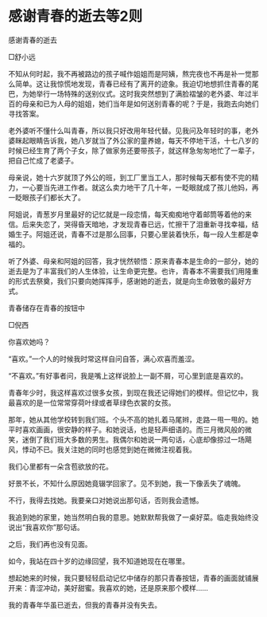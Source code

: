 # 感谢青春的逝去等2则

感谢青春的逝去

□舒小远

不知从何时起，我不再被路边的孩子喊作姐姐而是阿姨，熬完夜也不再是补一觉那么简单。这让我惊慌地发现，青春已经有了离开的迹象。我迫切地想抓住青春的尾巴，为她举行一场特殊的送别仪式。这时我突然想到了满脸褶皱的老外婆、年过半百的母亲和已为人母的姐姐，她们当年是如何送别青春的呢？于是，我跑去向她们寻找答案。

老外婆听不懂什么叫青春，所以我只好改用年轻代替。见我问及年轻时的事，老外婆眯起眼睛告诉我，她八岁就当了外公家的童养媳，每天不停地干活，十七八岁的时候已经生育了两个子女，除了做家务还要带孩子，就这样急匆匆地忙了一辈子，把自己忙成了老婆子。

母亲说，她十六岁就顶了外公的班，到工厂里当工人，那时候每天都有使不完的精力，一心要当先进工作者。就这么卖力地干了几十年，一眨眼就成了孩儿他妈，再一眨眼孩子们都长大了。

阿姐说，青葱岁月里最好的记忆就是一段恋情，每天痴痴地守着邮筒等着他的来信。后来失恋了，哭得昏天暗地，才发现青春已远，忙擦干了泪重新寻找幸福，结婚生子。阿姐还说，青春不过是那么回事，只要心里装着快乐，每一段人生都是幸福的。

听了外婆、母亲和阿姐的回答，我才恍然顿悟：原来青春本是生命的一部分，她的逝去是为了丰富我们的人生体验，让生命更完整。也许，青春本不需要我们用隆重的形式去祭奠，我们只要向她挥挥手，感谢她的逝去，就是向生命致敬的最好方式。

青春储存在青春的按钮中

□倪西

你喜欢她吗？

“喜欢。”一个人的时候我时常这样自问自答，满心欢喜而羞涩。

“不喜欢。”有好事者问，我是嘴上这样说脸上一副不屑，可心里到底是喜欢的。

青春年少时，我这样喜欢过很多女孩，到现在我还记得她们的模样。但记忆中，我最喜欢的是一位常常穿荷叶绿或者草绿色衣裳的女孩。

那年，她从其他学校转到我们班。个头不高的她扎着马尾辫，走路一甩一甩的。她平时喜欢画画，很安静的样子。和她说话，也是轻声细语的。而三月微风般的微笑，迷倒了我们班大多数的男生。我偶尔和她说一两句话，心底却像掠过一场飓风，悸动不已。我关注她的同时也感觉到她在微微注视着我。

我们心里都有一朵含苞欲放的花。

好景不长，不知什么原因她竟辍学回家了。见不到她，我一下像丢失了魂魄。

不行，我得去找她。我要亲口对她说出那句话，否则我会遗憾。

我追到她的家里，她当然明白我的意思。她默默帮我做了一桌好菜。临走我始终没说出“我喜欢你”那句话。

之后，我们再也没有见面。

如今，我站在四十岁的边缘回望，我不知道她现在在哪里。

想起她来的时候，我只要轻轻启动记忆中储存的那只青春按钮，青春的画面就铺展开来：青涩冲动，美好甜蜜。我喜欢的她，还是原来那个模样……

我的青春年华虽已逝去，但我的青春并没有失去。